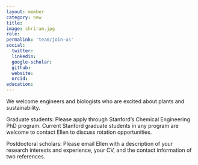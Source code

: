 ```yaml
---
layout: member
category: new
title: 
image: shriram.jpg
role: 
permalink: 'team/join-us'
social:
  twitter:
  linkedin: 
  google-scholar:
  github:
  website:
  orcid:
education:
---
```


We welcome engineers and biologists who are excited about plants and sustainability. 

Graduate students: Please apply through Stanford’s Chemical Engineering PhD program. Current Stanford graduate students in any program are welcome to contact Ellen to discuss rotation opportunities. 

Postdoctoral scholars: Please email Ellen with a description of your research interests and experience, your CV, and the contact information of two references. 
